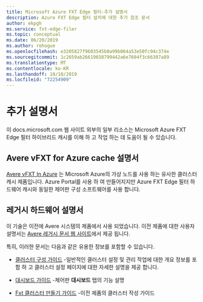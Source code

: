 ```yaml
---
title: Microsoft Azure FXT Edge 필터-추가 설명서
description: Azure FXT Edge 필터 설치에 대한 추가 참조 문서
author: ekpgh
ms.service: fxt-edge-filer
ms.topic: conceptual
ms.date: 06/20/2019
ms.author: rohogue
ms.openlocfilehash: e3205827f9603545b0a99b064a53e50fc94c374e
ms.sourcegitcommit: 1c2659ab26619658799442a6e7604f3c66307a89
ms.translationtype: MT
ms.contentlocale: ko-KR
ms.lasthandoff: 10/10/2019
ms.locfileid: "72254909"
---
```

# <a name="additional-documentation"></a>추가 설명서 

이 docs.microsoft.com 웹 사이트 외부의 일부 리소스는 Microsoft Azure FXT Edge 필터 하이브리드 캐시를 이해 하 고 작업 하는 데 도움이 될 수 있습니다.

## <a name="avere-vfxt-for-azure-cache-documentation"></a>Avere vFXT for Azure cache 설명서

[Avere vFXT In Azure](https://docs.microsoft.com/azure/avere-vfxt/) 는 Microsoft Azure의 가상 노드를 사용 하는 유사한 클러스터 캐시 제품입니다. Azure Portal를 사용 하 여 만들어지지만 Azure FXT Edge 필터 하드웨어 캐시와 동일한 제어판 구성 소프트웨어를 사용 합니다. 

## <a name="legacy-hardware-documentation"></a>레거시 하드웨어 설명서 

이 기술은 이전에 Avere 시스템의 제품에서 사용 되었습니다. 이전 제품에 대한 사용자 설명서는 [Avere 레거시 문서 웹 사이트](https://azure.github.io/Avere/)에서 제공 됩니다. 

특히, 이러한 문서는 다음과 같은 유용한 정보를 포함할 수 있습니다.

* [클러스터 구성 가이드](https://azure.github.io/Avere/legacy/ops_guide/4_7/html/ops_conf_index.html) -일반적인 클러스터 설정 및 관리 작업에 대한 개요 정보를 포함 하 고 클러스터 설정 페이지에 대한 자세한 설명을 제공 합니다. 

* [대시보드 가이드](https://azure.github.io/Avere/legacy/dashboard/4_7/html/ops_dashboard_index.html) -제어판 **대시보드** 탭의 기능 설명

* [Fxt 클러스터 만들기 가이드](https://azure.github.io/Avere/legacy/create_cluster/4_8/html/create_index.html) -이전 제품의 클러스터 작성 가이드

